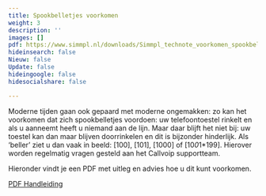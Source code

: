 ```yaml
---
title: Spookbelletjes voorkomen
weight: 3
description: ''
images: []
pdf: https://www.simmpl.nl/downloads/Simmpl_technote_voorkomen_spookbelletjes.pdf
hideinsearch: false
Nieuw: false
Update: false
hideingoogle: false
hidesocialshare: false

---
```

Moderne tijden gaan ook gepaard met moderne ongemakken: zo kan het voorkomen dat
zich spookbelletjes voordoen: uw telefoontoestel rinkelt en als u aanneemt heeft u
niemand aan de lijn. Maar daar blijft het niet bij: uw toestel kan dan maar blijven
doorrinkelen en dit is bijzonder hinderlijk. Als ‘beller’ ziet u dan vaak in beeld: [100],
[101], [1000] of [10*0*1*199]. Hierover worden regelmatig vragen gesteld aan het
Callvoip supportteam.

Hieronder vindt je een PDF met uitleg en advies hoe u dit kunt voorkomen.

<a href="https://www.simmpl.nl/downloads/Simmpl_technote_voorkomen_spookbelletjes.pdf" class="button" target="_blank">PDF Handleiding</a>
